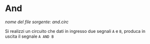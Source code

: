 # And

*nome del file sorgente: and.circ*

Si realizzi un circuito che dati in ingresso due segnali `A` e `B`, produca in uscita il segnale `A AND B`
